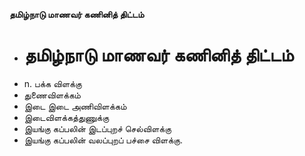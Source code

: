 **தமிழ்நாடு மாணவர் கணினித் திட்டம்**
- # தமிழ்நாடு மாணவர் கணினித் திட்டம்
- n. பக்க விளக்கு
- துணைவிளக்கம்
- இடை இடை அணிவிளக்கம்
- இடைவிளக்கத்துணுக்கு
- இயங்கு கப்பலின் இடப்புறச் செல்விளக்கு
- இயங்கு கப்பலின் வலப்புறப் பச்சை விளக்கு.


